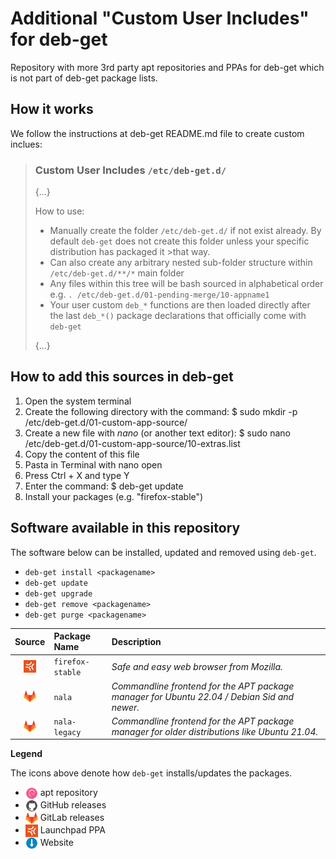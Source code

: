 # Additional "Custom User Includes" for deb-get
Repository with more 3rd party apt repositories and PPAs for deb-get which is not part of deb-get package lists.

## How it works
We follow the instructions at deb-get README.md file to create custom inclues:

>
>### Custom User Includes `/etc/deb-get.d/`
> {...}
>
>How to use:
>
>* Manually create the folder `/etc/deb-get.d/` if not exist already. By default `deb-get` does not create this folder unless your specific distribution has packaged it >that way.
>* Can also create any arbitrary nested sub-folder structure within `/etc/deb-get.d/**/*` main folder
>* Any files within this tree will be bash sourced in alphabetical order e.g. `. /etc/deb-get.d/01-pending-merge/10-appname1`
>* Your user custom `deb_*` functions are then loaded directly after the last `deb_*()` package declarations that officially come with `deb-get`
>
> {...}
>
## How to add this sources in deb-get
1. Open the system terminal
2. Create the following directory with the command:
$ sudo mkdir -p /etc/deb-get.d/01-custom-app-source/
3. Create a new file with *nano* (or another text editor):
$ sudo nano /etc/deb-get.d/01-custom-app-source/10-extras.list
4. Copy the content of this file
5. Pasta in Terminal with nano open
6. Press Ctrl + X and type Y
7. Enter the command:
$ deb-get update
8. Install your packages (e.g. "firefox-stable")

## Software available in this repository

The software below can be installed, updated and removed using `deb-get`.

- `deb-get install <packagename>`
- `deb-get update`
- `deb-get upgrade`
- `deb-get remove <packagename>`
- `deb-get purge <packagename>`

<!-- [[[cog
pretty_list = subprocess.check_output(["./deb-get", "prettylist"], encoding="utf-8")
cog.out(pretty_list)
]]] -->
| Source   | Package Name   | Description   |
| :------: | :------------- | :------------ |
| [<img src=".github/launchpad.png" align="top" width="20" />](https://www.mozilla.org/firefox/) | `firefox-stable` | <i> Safe and easy web browser from Mozilla.</i> |
| [<img src=".github/gitlab.png" align="top" width="20" />](https://gitlab.com/volian/nala) | `nala` | <i> Commandline frontend for the APT package manager for Ubuntu 22.04 / Debian Sid and newer.</i> |
| [<img src=".github/gitlab.png" align="top" width="20" />](https://gitlab.com/volian/nala) | `nala-legacy` | <i> Commandline frontend for the APT package manager for older distributions like Ubuntu 21.04.</i> |


**Legend**

The icons above denote how `deb-get` installs/updates the packages.

- <img src=".github/debian.png" align="top" width="20" /> apt repository
- <img src=".github/github.png" align="top" width="20" /> GitHub releases
- <img src=".github/gitlab.png" align="top" width="20" /> GitLab releases
- <img src=".github/launchpad.png" align="top" width="20" /> Launchpad PPA
- <img src=".github/direct.png" align="top" width="20" /> Website

